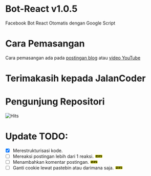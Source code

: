 # Bot-React v1.0.5
Facebook Bot React Otomatis dengan Google Script

# Cara Pemasangan
Cara pemasangan ada pada [postingan blog](https://jalancoder.blogspot.com/2018/04/cara-membuat-bot-reaction-dengan.html?m=1) atau [video YouTube](https://youtu.be/hEModq8ZAUc)

# Terimakasih kepada JalanCoder
# Pengunjung Repositori
![Hits](https://hits.sh/github.com/403Code/Bot-React.svg)

# Update TODO:
- [x] Merestrukturisasi kode.
- [ ] Mereaksi postingan lebih dari 1 reaksi. ![new](https://raw.githubusercontent.com/403Code/403Code/main/picture/new.gif)
- [ ] Menambahkan komentar postingan. ![new](https://raw.githubusercontent.com/403Code/403Code/main/picture/new.gif)
- [ ] Ganti cookie lewat pastebin atau darimana saja. ![new](https://raw.githubusercontent.com/403Code/403Code/main/picture/new.gif)
